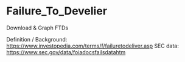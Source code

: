 # Failure_To_Develier
Download &amp; Graph FTDs

Definition / Background: https://www.investopedia.com/terms/f/failuretodeliver.asp
SEC data: https://www.sec.gov/data/foiadocsfailsdatahtm
